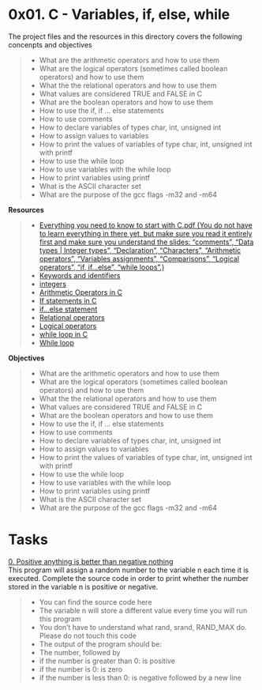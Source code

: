 # **0x01. C - Variables, if, else, while**


The project files and the resources in this directory covers the following concenpts and objectives<br>
> * What are the arithmetic operators and how to use them
> * What are the logical operators (sometimes called boolean operators) and how to use them
> * What the the relational operators and how to use them
> * What values are considered TRUE and FALSE in C
> * What are the boolean operators and how to use them
> * How to use the if, if ... else statements
> * How to use comments
> * How to declare variables of types char, int, unsigned int
> * How to assign values to variables
> * How to print the values of variables of type char, int, unsigned int with printf
> * How to use the while loop
> * How to use variables with the while loop
> * How to print variables using printf
> * What is the ASCII character set
> * What are the purpose of the gcc flags -m32 and -m64


**Resources**
> * [Everything you need to know to start with C.pdf (You do not have to learn everything in there yet, but make sure you read it entirely first and make sure you understand the slides: “comments”, “Data types | Integer types”, “Declaration”, “Characters”, “Arithmetic operators”, “Variables assignments”, “Comparisons”, “Logical operators”, “if, if…else”, “while loops”.)](https://intranet.alxswe.com/rltoken/PkAydT3D9u5pN3nPCAlNZQ)
> * [Keywords and identifiers](https://intranet.alxswe.com/rltoken/58ThnAAxwJv5s_ceKMMPhw)
> * [integers](https://intranet.alxswe.com/rltoken/2sXkmDiD7BF7pNIOxMQWFA)
> * [Arithmetic Operators in C](https://intranet.alxswe.com/rltoken/S-b9MN2iELhSEwCI093Vzw)
> * [If statements in C](https://intranet.alxswe.com/rltoken/usvxrTB3ko5kGTq48p5fSA)
> * [if…else statement](https://intranet.alxswe.com/rltoken/CU6mSX1qdZKOhDEgmToUGA)
> * [Relational operators](https://intranet.alxswe.com/rltoken/O1N-qacaTC-BHXm3Dp3eUA)
> * [Logical operators](https://intranet.alxswe.com/rltoken/ndmvlsrk_wLgwBs-Yma9ag)
> * [while loop in C](https://intranet.alxswe.com/rltoken/mwx2_bj3gIFEgCqdwdTp4w)
> * [While loop](https://intranet.alxswe.com/rltoken/MW4Ob-6JLWt7Zn6vZ0EsBw)


**Objectives**
> * What are the arithmetic operators and how to use them
> * What are the logical operators (sometimes called boolean operators) and how to use them
> * What the the relational operators and how to use them
> * What values are considered TRUE and FALSE in C
> * What are the boolean operators and how to use them
> * How to use the if, if ... else statements
> * How to use comments
> * How to declare variables of types char, int, unsigned int
> * How to assign values to variables
> * How to print the values of variables of type char, int, unsigned int with printf
> * How to use the while loop
> * How to use variables with the while loop
> * How to print variables using printf
> * What is the ASCII character set
> * What are the purpose of the gcc flags -m32 and -m64

# **Tasks**
[0. Positive anything is better than negative nothing](./0-positive_or_negative.c)<br>
This program will assign a random number to the variable n each time it is executed. Complete the source code in order to print whether the number stored in the variable n is positive or negative.


> * You can find the source code here
> * The variable n will store a different value every time you will run this program
> * You don’t have to understand what rand, srand, RAND_MAX do. Please do not touch this code
> * The output of the program should be:
> * The number, followed by
> * if the number is greater than 0: is positive
> * if the number is 0: is zero
> * if the number is less than 0: is negative
followed by a new line
